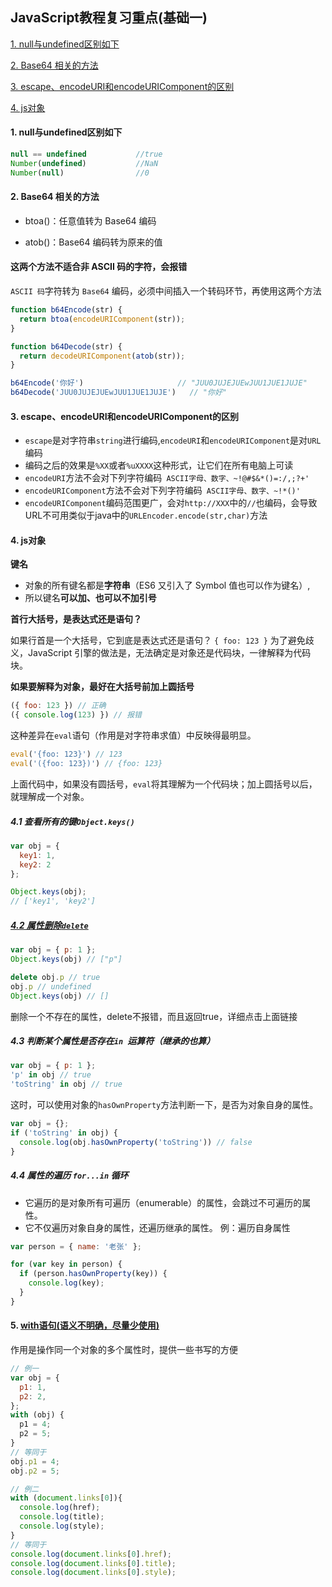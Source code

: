 ## JavaScript教程复习重点(基础一)

[1. null与undefined区别如下](#1)

[2. Base64 相关的方法](#2)

[3. escape、encodeURI和encodeURIComponent的区别](#3)

[4. js对象](#4)






#### <span id='1'>1. null与undefined区别如下</span>

```javascript
null == undefined			//true
Number(undefined)			//NaN
Number(null)				//0
```

#### <span id='2'>2. Base64 相关的方法</span>

* btoa()：任意值转为 Base64 编码

* atob()：Base64 编码转为原来的值

#### 这两个方法不适合非 ASCII 码的字符，会报错
`ASCII 码`字符转为 `Base64` 编码，必须中间插入一个转码环节，再使用这两个方法

```javascript
function b64Encode(str) {
  return btoa(encodeURIComponent(str));
}

function b64Decode(str) {
  return decodeURIComponent(atob(str));
}

b64Encode('你好') 					// "JUU0JUJEJUEwJUU1JUE1JUJE"
b64Decode('JUU0JUJEJUEwJUU1JUE1JUJE')	// "你好"
```

#### <span id='3'> 3. escape、encodeURI和encodeURIComponent的区别 </span>

* `escape`是对字符串`string`进行编码,`encodeURI`和`encodeURIComponent`是对`URL`编码
* 编码之后的效果是`%XX`或者`%uXXXX`这种形式，让它们在所有电脑上可读
* `encodeURI`方法不会对下列字符编码` ASCII字母、数字、~!@#$&*()=:/,;?+'`
* `encodeURIComponent`方法不会对下列字符编码` ASCII字母、数字、~!*()'`
* `encodeURIComponent`编码范围更广，会对`http://XXX`中的`//`也编码，会导致URL不可用类似于java中的`URLEncoder.encode(str,char)`方法

#### <span id='4'> 4. js对象 </span>

**键名**

* 对象的所有键名都是**字符串**（ES6 又引入了 Symbol 值也可以作为键名）,
* 所以键名**可以加、也可以不加引号**

**首行大括号，是表达式还是语句？**

如果行首是一个大括号，它到底是表达式还是语句？
```{ foo: 123 }```
为了避免歧义，JavaScript 引擎的做法是，无法确定是对象还是代码块，一律解释为代码块。

**如果要解释为对象，最好在大括号前加上圆括号**

```javascript
({ foo: 123 }) // 正确
({ console.log(123) }) // 报错
```
这种差异在`eval`语句（作用是对字符串求值）中反映得最明显。
```javascript
eval('{foo: 123}') // 123
eval('({foo: 123})') // {foo: 123}
```
上面代码中，如果没有圆括号，`eval`将其理解为一个代码块；加上圆括号以后，就理解成一个对象。

##### 4.1 查看所有的键`Object.keys()`

```javascript
var obj = {
  key1: 1,
  key2: 2
};

Object.keys(obj);
// ['key1', 'key2']
```

##### [4.2 属性删除`delete`](https://wangdoc.com/javascript/types/object.html#属性的删除：delete-命令)

```javascript
var obj = { p: 1 };
Object.keys(obj) // ["p"]

delete obj.p // true
obj.p // undefined
Object.keys(obj) // []
```
删除一个不存在的属性，delete不报错，而且返回true，详细点击上面链接

##### 4.3 判断某个属性是否存在`in `运算符（继承的也算）

```js
var obj = { p: 1 };
'p' in obj // true
'toString' in obj // true
```

这时，可以使用对象的`hasOwnProperty`方法判断一下，是否为对象自身的属性。

```js
var obj = {};
if ('toString' in obj) {
  console.log(obj.hasOwnProperty('toString')) // false
}
```

##### 4.4 属性的遍历 `for...in` 循环

- 它遍历的是对象所有可遍历（enumerable）的属性，会跳过不可遍历的属性。
- 它不仅遍历对象自身的属性，还遍历继承的属性。
例：遍历自身属性
```js
var person = { name: '老张' };

for (var key in person) {
  if (person.hasOwnProperty(key)) {
    console.log(key);
  }
}
```
#### <span id='4'> 5. [with语句(语义不明确，尽量少使用)](https://wangdoc.com/javascript/types/object.html#with-语句) </span>

作用是操作同一个对象的多个属性时，提供一些书写的方便
```js
// 例一
var obj = {
  p1: 1,
  p2: 2,
};
with (obj) {
  p1 = 4;
  p2 = 5;
}
// 等同于
obj.p1 = 4;
obj.p2 = 5;

// 例二
with (document.links[0]){
  console.log(href);
  console.log(title);
  console.log(style);
}
// 等同于
console.log(document.links[0].href);
console.log(document.links[0].title);
console.log(document.links[0].style);
```